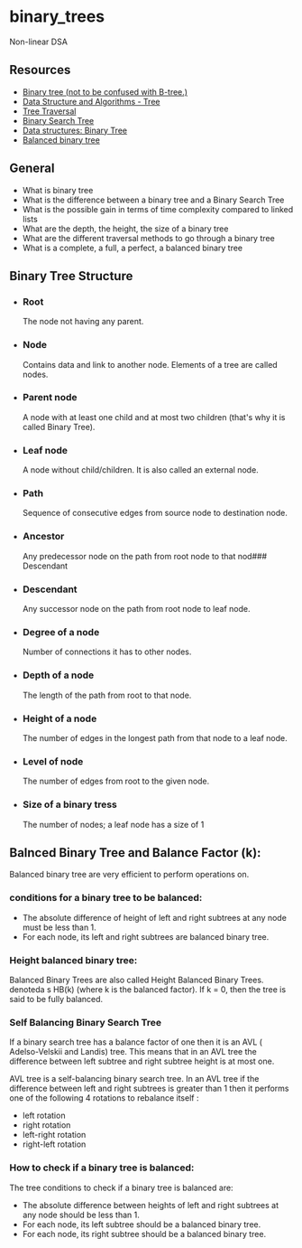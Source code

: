# binary_trees
Non-linear DSA

## Resources
- [Binary tree (not to be confused with B-tree.)](https://alx-intranet.hbtn.io/rltoken/1F2x42-8vUbOmU4L1C1KMg)
- [Data Structure and Algorithms - Tree](https://alx-intranet.hbtn.io/rltoken/QmcTMCkQyrgMjrqoWxYdhw)
- [Tree Traversal](https://alx-intranet.hbtn.io/rltoken/nMxoYQdZR_guroan8JeqBQ)
- [Binary Search Tree](https://alx-intranet.hbtn.io/rltoken/qO5dBlMnYJzbaWG3xVpcnQ)
- [Data structures: Binary Tree](https://alx-intranet.hbtn.io/rltoken/BeyJ2gjlE7_djwRiDyeHig)
- [Balanced binary tree](https://www.digitalocean.com/community/tutorials/balanced-binary-tree-check)

## General
* What is binary tree
* What is the difference between a binary tree and a Binary Search Tree
* What is the possible gain in terms of time complexity compared to linked lists
* What are the depth, the height, the size of a binary tree
* What are the different traversal methods to go through a binary tree
* What is a complete, a full, a perfect, a balanced binary tree

## Binary Tree Structure
* <h3>Root</h3> The node not having any parent.
* <h3>Node</h3> Contains data and link to another node. Elements of a tree are called nodes.
* <h3>Parent node</h3> A node with at least one child and at most two children (that's why it is called Binary Tree).
* <h3>Leaf node</h3> A node without child/children. It is also called an external node.
* <h3>Path</h3> Sequence of consecutive edges from source node to destination node.
* <h3>Ancestor</h3> Any predecessor node on the path from root node to that nod### Descendant
* <h3>Descendant</h3> Any successor node on the path from root node to leaf node.
* <h3>Degree of a node</h3> Number of connections it has to other nodes.
* <h3>Depth of a node</h3> The length of the path from root to that node.
* <h3>Height of a node</h3> The number of edges in the longest path from that node to a leaf node.
* <h3>Level of node</h3> The number of edges from root to the given node.
* <h3>Size of a binary tress</h3> The number of nodes; a leaf node has a size of 1

## Balnced Binary Tree and Balance Factor (k):
Balanced binary tree are very efficient to perform operations on.
### conditions for a binary tree to be balanced:
* The absolute difference of height of left and right subtrees at any node must be less than 1.
* For each node, its left and right subtrees are balanced binary tree.
### Height balanced binary tree:
Balanced Binary Trees are also called Height Balanced Binary Trees.
denoteda s HB(k) (where k is the balanced factor). If k = 0, then the tree is said to be fully balanced.

### Self Balancing Binary Search Tree
If a binary search tree has a balance factor of one then it is an AVL ( Adelso-Velskii and Landis) tree. This means that in an AVL tree the difference between left subtree and right subtree height is at most one.

AVL tree is a self-balancing binary search tree. In an AVL tree if the difference between left and right subtrees is greater than 1 then it performs one of the following 4 rotations to rebalance itself :
* left rotation
* right rotation
* left-right rotation
* right-left rotation
### How to check if a binary tree is balanced:
The tree conditions to check if a binary tree is balanced are:
* The absolute difference between heights of left and right subtrees at any node should be less than 1.
* For each node, its left subtree should be a balanced binary tree.
* For each node, its right subtree should be a balanced binary tree.
